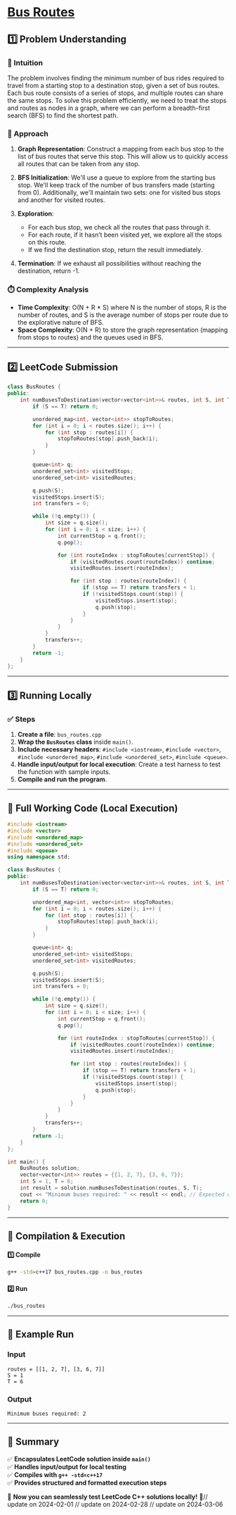 # **[Bus Routes](https://leetcode.com/problems/bus-routes/description/)**  

## **1️⃣ Problem Understanding**  
### **📌 Intuition**  
The problem involves finding the minimum number of bus rides required to travel from a starting stop to a destination stop, given a set of bus routes. Each bus route consists of a series of stops, and multiple routes can share the same stops. To solve this problem efficiently, we need to treat the stops and routes as nodes in a graph, where we can perform a breadth-first search (BFS) to find the shortest path.

### **🚀 Approach**  
1. **Graph Representation**: Construct a mapping from each bus stop to the list of bus routes that serve this stop. This will allow us to quickly access all routes that can be taken from any stop.
  
2. **BFS Initialization**: We'll use a queue to explore from the starting bus stop. We'll keep track of the number of bus transfers made (starting from 0). Additionally, we'll maintain two sets: one for visited bus stops and another for visited routes.

3. **Exploration**:
   - For each bus stop, we check all the routes that pass through it. 
   - For each route, if it hasn’t been visited yet, we explore all the stops on this route.
   - If we find the destination stop, return the result immediately.

4. **Termination**: If we exhaust all possibilities without reaching the destination, return -1.

### **⏱️ Complexity Analysis**  
- **Time Complexity**: O(N + R * S) where N is the number of stops, R is the number of routes, and S is the average number of stops per route due to the explorative nature of BFS.
- **Space Complexity**: O(N + R) to store the graph representation (mapping from stops to routes) and the queues used in BFS.

---  

## **2️⃣ LeetCode Submission**  
```cpp
class BusRoutes {
public:
    int numBusesToDestination(vector<vector<int>>& routes, int S, int T) {
        if (S == T) return 0;

        unordered_map<int, vector<int>> stopToRoutes;
        for (int i = 0; i < routes.size(); i++) {
            for (int stop : routes[i]) {
                stopToRoutes[stop].push_back(i);
            }
        }

        queue<int> q;
        unordered_set<int> visitedStops;
        unordered_set<int> visitedRoutes;

        q.push(S);
        visitedStops.insert(S);
        int transfers = 0;

        while (!q.empty()) {
            int size = q.size();
            for (int i = 0; i < size; i++) {
                int currentStop = q.front();
                q.pop();

                for (int routeIndex : stopToRoutes[currentStop]) {
                    if (visitedRoutes.count(routeIndex)) continue;
                    visitedRoutes.insert(routeIndex);

                    for (int stop : routes[routeIndex]) {
                        if (stop == T) return transfers + 1;
                        if (!visitedStops.count(stop)) {
                            visitedStops.insert(stop);
                            q.push(stop);
                        }
                    }
                }
            }
            transfers++;
        }
        return -1;
    }
};  
```

---  

## **3️⃣ Running Locally**  
### **✅ Steps**  
1. **Create a file**: `bus_routes.cpp`  
2. **Wrap the `BusRoutes` class** inside `main()`.  
3. **Include necessary headers**: `#include <iostream>`, `#include <vector>`, `#include <unordered_map>`, `#include <unordered_set>`, `#include <queue>`.  
4. **Handle input/output for local execution**: Create a test harness to test the function with sample inputs.  
5. **Compile and run the program**.  

---  

## **📝 Full Working Code (Local Execution)**  
```cpp
#include <iostream>
#include <vector>
#include <unordered_map>
#include <unordered_set>
#include <queue>
using namespace std;

class BusRoutes {
public:
    int numBusesToDestination(vector<vector<int>>& routes, int S, int T) {
        if (S == T) return 0;

        unordered_map<int, vector<int>> stopToRoutes;
        for (int i = 0; i < routes.size(); i++) {
            for (int stop : routes[i]) {
                stopToRoutes[stop].push_back(i);
            }
        }

        queue<int> q;
        unordered_set<int> visitedStops;
        unordered_set<int> visitedRoutes;

        q.push(S);
        visitedStops.insert(S);
        int transfers = 0;

        while (!q.empty()) {
            int size = q.size();
            for (int i = 0; i < size; i++) {
                int currentStop = q.front();
                q.pop();

                for (int routeIndex : stopToRoutes[currentStop]) {
                    if (visitedRoutes.count(routeIndex)) continue;
                    visitedRoutes.insert(routeIndex);

                    for (int stop : routes[routeIndex]) {
                        if (stop == T) return transfers + 1;
                        if (!visitedStops.count(stop)) {
                            visitedStops.insert(stop);
                            q.push(stop);
                        }
                    }
                }
            }
            transfers++;
        }
        return -1;
    }
};

int main() {
    BusRoutes solution;
    vector<vector<int>> routes = {{1, 2, 7}, {3, 6, 7}};
    int S = 1, T = 6;
    int result = solution.numBusesToDestination(routes, S, T);
    cout << "Minimum buses required: " << result << endl; // Expected output: 2
    return 0;
}
```  

---  

## **🔧 Compilation & Execution**  
#### **1️⃣ Compile**  
```bash
g++ -std=c++17 bus_routes.cpp -o bus_routes
```  

#### **2️⃣ Run**  
```bash
./bus_routes
```  

---  

## **🎯 Example Run**  
### **Input**  
```
routes = [[1, 2, 7], [3, 6, 7]]
S = 1
T = 6
```  
### **Output**  
```
Minimum buses required: 2
```  

---  

## **📌 Summary**  
✅ **Encapsulates LeetCode solution inside `main()`**  
✅ **Handles input/output for local testing**  
✅ **Compiles with `g++ -std=c++17`**  
✅ **Provides structured and formatted execution steps**  

🚀 **Now you can seamlessly test LeetCode C++ solutions locally!** 🚀// update on 2024-02-01
// update on 2024-02-28
// update on 2024-03-06
